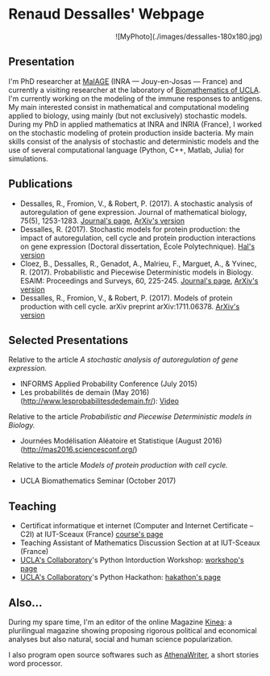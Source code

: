 # Renaud Dessalles' Webpage
<div align="right">![MyPhoto](./images/dessalles-180x180.jpg)</div>

## Presentation

I'm PhD researcher at [MaIAGE](http://maiage.jouy.inra.fr/) (INRA — Jouy-en-Josas — France) and currently a visiting researcher at the laboratory of [Biomathematics of UCLA](http://biomath.ucla.edu/). I'm currently working on the modeling of the immune responses to antigens. My main interested consist in mathematical and computational modeling applied to biology, using mainly (but not exclusively) stochastic models. During my PhD in applied mathematics at INRA and INRIA (France), I worked on the stochastic modeling of protein production inside bacteria. My main skills consist of the analysis of stochastic and deterministic models and the use of several computational language (Python, C++, Matlab, Julia) for simulations.

## Publications
* Dessalles, R., Fromion, V., & Robert, P. (2017). A stochastic analysis of autoregulation of gene expression. Journal of mathematical biology, 75(5), 1253-1283. [Journal's page](https://link.springer.com/article/10.1007/s00285-017-1116-7), [ArXiv's version](https://arxiv.org/abs/1509.02045)
* Dessalles, R. (2017). Stochastic models for protein production: the impact of autoregulation, cell cycle and protein production interactions on gene expression (Doctoral dissertation, École Polytechnique). [Hal's version](https://tel.archives-ouvertes.fr/tel-01482087/)
* Cloez, B., Dessalles, R., Genadot, A., Malrieu, F., Marguet, A., & Yvinec, R. (2017). Probabilistic and Piecewise Deterministic models in Biology. ESAIM: Proceedings and Surveys, 60, 225-245. [Journal's page](https://www.esaim-proc.org/articles/proc/abs/2017/05/proc186012/proc186012.html), [ArXiv's version](https://arxiv.org/abs/1706.09163)
* Dessalles, R., Fromion, V., & Robert, P. (2017). Models of protein production with cell cycle. arXiv preprint arXiv:1711.06378. [ArXiv's version](https://arxiv.org/abs/1711.06378)


## Selected Presentations
Relative to the article *A stochastic analysis of autoregulation of gene expression.*
* INFORMS Applied Probability Conference (July 2015)
* Les probabilités de demain (May 2016) (http://www.lesprobabilitesdedemain.fr/): [Video](https://www.youtube.com/watch?v=gbVSSXbVCZw&t)

Relative to the article *Probabilistic and Piecewise Deterministic models in Biology.*
* Journées Modélisation Aléatoire et Statistique (August 2016) (http://mas2016.sciencesconf.org/)

Relative to the article *Models of protein production with cell cycle.*
* UCLA Biomathematics Seminar (October 2017)


## Teaching
* Certificat informatique et internet (Computer and Internet Certificate – C2I) at IUT-Sceaux (France) [course's page](https://team.inria.fr/rap/members/dessalles/enseignement-iut/)
* Teaching Assistant of Mathematics Discussion Section at at IUT-Sceaux (France)
* [UCLA's Collaboratory](https://qcb.ucla.edu/collaboratory/people/)'s Python Intorduction Workshop: [workshop's page](https://github.com/QCB-Collaboratory/W9.Python)
* [UCLA's Collaboratory](https://qcb.ucla.edu/collaboratory/people/)'s Python Hackathon: [hakathon's page](https://github.com/QCB-Collaboratory/Python-Hackathon-Fall2017/tree/master/Materials_Resources)

## Also…

During my spare time, I'm an editor of the online Magazine [Kinea](http://kinea.media): a plurilingual magazine showing proposing rigorous political and economical analyses but also natural, social and human science popularization.

I also program open source softwares such as [AthenaWriter](https://github.com/grumpfou/AthenaWriter), a short stories word processor.
